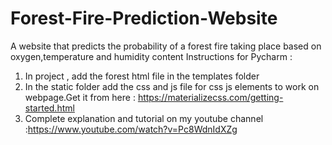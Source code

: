 # Forest-Fire-Prediction-Website
A website that predicts the probability of a forest fire taking place based on oxygen,temperature and humidity content
Instructions for Pycharm :
1) In project , add the forest html file in the templates folder
2) In the static folder add the css and js file for css js elements to work on webpage.Get it from here : https://materializecss.com/getting-started.html
3) Complete explanation and tutorial on my youtube channel :https://www.youtube.com/watch?v=Pc8WdnIdXZg
